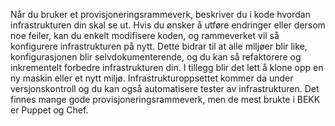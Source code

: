 Når du bruker et provisjoneringsrammeverk, beskriver du i kode hvordan infrastrukturen din skal se ut. Hvis du ønsker å utføre endringer eller dersom noe feiler, kan du enkelt modifisere koden, og rammeverket vil så konfigurere infrastrukturen på nytt. Dette bidrar til at alle miljøer blir like, konfigurasjonen blir selvdokumenterende, og du kan så refaktorere og inkrementelt forbedre infrastrukturen din. I tillegg blir det lett å klone opp en ny maskin eller et nytt miljø. Infrastrukturoppsettet kommer da under versjonskontroll og du kan også automatisere tester av infrastrukturen.  Det finnes mange gode provisjoneringsrammeverk, men de mest brukte i BEKK er Puppet og Chef.